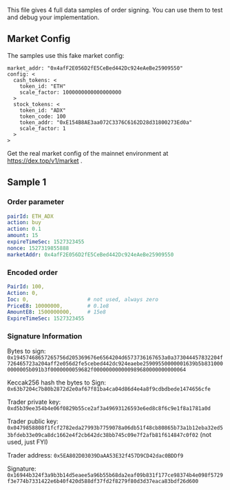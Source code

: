 This file gives 4 full data samples of order signing. You can use them to test and
debug your implementation.

## Market Config

The samples use this fake market config:
```
market_addr: "0x4afF2E056D2fE5CeBed442Dc924eAeBe25909550"
config: <
  cash_tokens: <
    token_id: "ETH"
    scale_factor: 1000000000000000000
  >
  stock_tokens: <
    token_id: "ADX"
    token_code: 100
    token_addr: "0xE154B8AE3aa072C3376C6162D28d31800273Ed0a"
    scale_factor: 1
  >
>
```

Get the real market config of the mainnet environment at https://dex.top/v1/market .

## Sample 1

### Order parameter

```yaml
pairId: ETH_ADX
action: buy
action: 0.1
amount: 15
expireTimeSec: 1527323455
nonce: 1527319855888
marketAddr: 0x4afF2E056D2fE5CeBed442Dc924eAeBe25909550
```

### Encoded order

```yaml
PairId: 100,
Action: 0,
Ioc: 0,                   # not used, always zero
PriceE8: 10000000,        # 0.1e8
AmountE8: 1500000000,     # 15e8
ExpireTimeSec: 1527323455
```

### Signature Information

Bytes to sign:
`0x19457468657265756d205369676e6564204d6573736167653a0a373044457832204f726465723a204aff2e056d2fe5cebed442dc924eaebe25909550000001639b5b8310000000005b091b3f0000000059682f000000000000989680000000000064`

Keccak256 hash the bytes to Sign:
`0x63b7204c7b80b2872d2e0af67f81ba4ca04d86d4e4a8f9cdbdbede1474656cfe`

Trader private key:
`0xd5b39ee354b4e06f0829b55ce2af3a49693126593e6ed8c8f6c9e1f8a1781a0d`

Trader public key:
`0x0479858808f1fcf2782eda27993b7759078a06db51f48cb80865b73a1b12eba32ed53bfdeb33e09ca8dc1662e4f2cb642dc38bb745c09e7f2afb81f614847c0f02` (not used, just FYI)

Trader address:
`0x5EA802D03039DaAA53E32f457D9CD42dac0BDDf9`

Signature:
`0x16944b324f3a9b3b14d5eaee5a96b55b68da2eaf09b831f177ce98374b4e098f5729f3e774b7331422e6b40f420d588df37fd2f8279f80d3d37eaca83bdf26d600`
